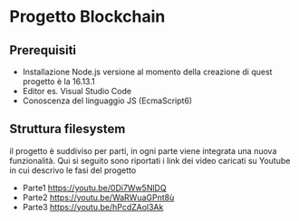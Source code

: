 # Progetto Blockchain
## Prerequisiti
* Installazione Node.js versione al momento della creazione di quest progetto è la 16.13.1
* Editor es. Visual Studio Code
* Conoscenza del linguaggio JS (EcmaScript6)

## Struttura filesystem
il progetto è suddiviso per parti, in ogni parte viene integrata una nuova funzionalità. Qui si seguito sono riportati i link dei video caricati su Youtube in cui descrivo le fasi del progetto
* Parte1 https://youtu.be/0Di7Ww5NlDQ
* Parte2 https://youtu.be/WaRWuaGPnt8ù
* Parte3 https://youtu.be/hPcdZAol3Ak



